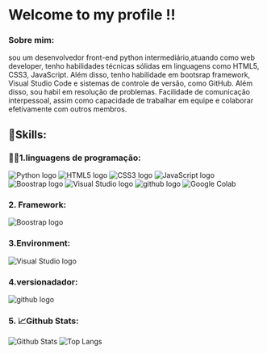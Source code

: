 # Welcome to my profile !!

### Sobre mim:

sou um desenvolvedor front-end python
intermediário,atuando como web developer, tenho
habilidades técnicas sólidas em linguagens como
HTML5, CSS3, JavaScript. Além disso, tenho
habilidade em bootsrap framework, Visual Studio Code
e sistemas de controle de versão, como
GitHub. Além disso, sou habil em resolução de 
problemas. Facilidade de comunicação
interpessoal, assim como capacidade de 
trabalhar em equipe e colaborar efetivamente
com outros membros.

## 🚀Skills:

### 👩‍💻1.linguagens de programação:

![Python logo](https://img.shields.io/badge/Python-FFD43B?style=for-the-badge&logo=python&logoColor=blue)
![HTML5 logo](https://img.shields.io/badge/HTML5-E34F26?style=for-the-badge&logo=html5&logoColor=white)
![CSS3 logo](https://img.shields.io/badge/CSS3-1572B6?style=for-the-badge&logo=css3&logoColor=white)
![JavaScript logo](https://img.shields.io/badge/JavaScript-323330?style=for-the-badge&logo=javascript&logoColor=F7DF1E)
![Boostrap logo](https://img.shields.io/badge/Bootstrap-563D7C?style=for-the-badge&logo=bootstrap&logoColor=white)
![Visual Studio logo](https://img.shields.io/badge/Visual_Studio_Code-0078D4?style=for-the-badge&logo=visual%20studio%20code&logoColor=white)
![github logo](https://img.shields.io/badge/GitHub-100000?style=for-the-badge&logo=github&logoColor=white)
![Google Colab](https://img.shields.io/badge/Colab-F9AB00?style=for-the-badge&logo=googlecolab&color=525252)

### 2. Framework:
![Boostrap logo](https://img.shields.io/badge/Bootstrap-563D7C?style=for-the-badge&logo=bootstrap&logoColor=white)

### 3.Environment:
![Visual Studio logo](https://img.shields.io/badge/Visual_Studio_Code-0078D4?style=for-the-badge&logo=visual%20studio%20code&logoColor=white)

### 4.versionadador:
![github logo](https://img.shields.io/badge/GitHub-100000?style=for-the-badge&logo=github&logoColor=white)

### 5. 📈Github Stats:
![Github Stats](https://github-readme-stats.vercel.app/api?username=PauloTKD&theme=blue-green)
![Top Langs](https://github-readme-stats.vercel.app/api?username=anuraghazra&rank_icon=github)